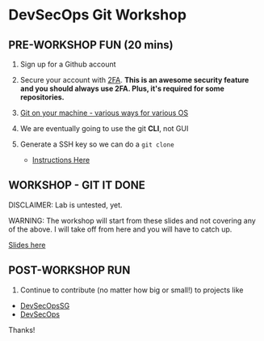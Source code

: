 # DevSecOps Git Workshop

## PRE-WORKSHOP FUN (20 mins)

1. Sign up for a Github account

2. Secure your account with [2FA](https://help.github.com/articles/securing-your-account-with-two-factor-authentication-2fa/). **This is an awesome security feature and you should always use 2FA. Plus, it's required for some repositories.**

3. [Git on your machine - various ways for various OS](https://git-scm.com/downloads)

4. We are eventually going to use the git **CLI**, not GUI
  
5. Generate a SSH key so we can do a `git clone`

   - [Instructions Here](https://help.github.com/articles/generating-a-new-ssh-key-and-adding-it-to-the-ssh-agent)

## WORKSHOP - GIT IT DONE

DISCLAIMER: Lab is untested, yet.

WARNING: The workshop will start from these slides and not covering any of the above. I will take off from here and you will have to catch up.

[Slides here](./)

## POST-WORKSHOP RUN

1. Continue to contribute (no matter how big or small!) to projects like 

  * [DevSecOpsSG](https://github.com/devsecopsSG)
  * [DevSecOps](https://github.com/devsecops)

Thanks!

